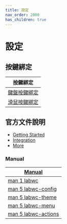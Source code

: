 ```yaml
---
title: 設定
nav_order: 2000
has_children: true
---
```



# 設定




## 按鍵綁定

| 按鍵綁定 |
| ------ |
| [鍵盤按鍵綁定](https://samwhelp.github.io/note-about-ultramarine-labwc/read/config/keybind.html) |
| [滑鼠按鍵綁定](https://samwhelp.github.io/note-about-ultramarine-labwc/read/config/mousebind.html) |




## 官方文件說明

* [Getting Started](https://labwc.github.io/getting-started.html)
* [Integration](https://labwc.github.io/integration.html)
* [More](https://labwc.github.io/more.html)




### Manual

| [Manual](https://labwc.github.io/manual.html) |
| --- |
| [man 1 labwc](https://labwc.github.io/labwc.1.html) |
| [man 5 labwc-config](https://labwc.github.io/labwc-config.5.html) |
| [man 5 labwc-theme](https://labwc.github.io/labwc-theme.5.html) |
| [man 5 labwc-menu](https://labwc.github.io/labwc-menu.5.html) |
| [man 5 labwc-actions ](https://labwc.github.io/labwc-actions.5.html) |
